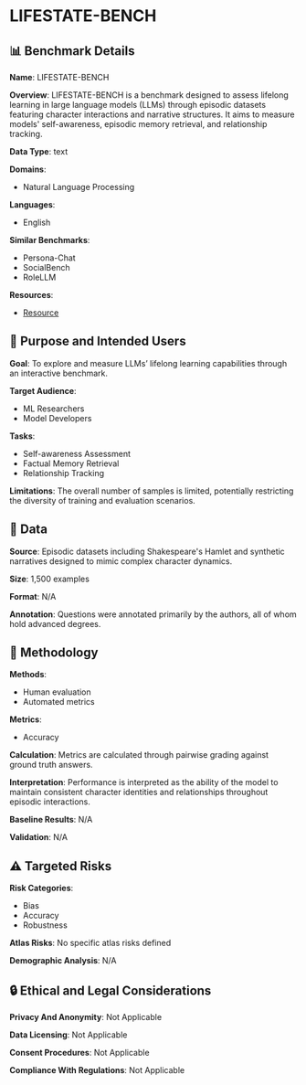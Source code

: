 # LIFESTATE-BENCH

## 📊 Benchmark Details

**Name**: LIFESTATE-BENCH

**Overview**: LIFESTATE-BENCH is a benchmark designed to assess lifelong learning in large language models (LLMs) through episodic datasets featuring character interactions and narrative structures. It aims to measure models' self-awareness, episodic memory retrieval, and relationship tracking.

**Data Type**: text

**Domains**:
- Natural Language Processing

**Languages**:
- English

**Similar Benchmarks**:
- Persona-Chat
- SocialBench
- RoleLLM

**Resources**:
- [Resource](N/A)

## 🎯 Purpose and Intended Users

**Goal**: To explore and measure LLMs’ lifelong learning capabilities through an interactive benchmark.

**Target Audience**:
- ML Researchers
- Model Developers

**Tasks**:
- Self-awareness Assessment
- Factual Memory Retrieval
- Relationship Tracking

**Limitations**: The overall number of samples is limited, potentially restricting the diversity of training and evaluation scenarios.

## 💾 Data

**Source**: Episodic datasets including Shakespeare's Hamlet and synthetic narratives designed to mimic complex character dynamics.

**Size**: 1,500 examples

**Format**: N/A

**Annotation**: Questions were annotated primarily by the authors, all of whom hold advanced degrees.

## 🔬 Methodology

**Methods**:
- Human evaluation
- Automated metrics

**Metrics**:
- Accuracy

**Calculation**: Metrics are calculated through pairwise grading against ground truth answers.

**Interpretation**: Performance is interpreted as the ability of the model to maintain consistent character identities and relationships throughout episodic interactions.

**Baseline Results**: N/A

**Validation**: N/A

## ⚠️ Targeted Risks

**Risk Categories**:
- Bias
- Accuracy
- Robustness

**Atlas Risks**:
No specific atlas risks defined

**Demographic Analysis**: N/A

## 🔒 Ethical and Legal Considerations

**Privacy And Anonymity**: Not Applicable

**Data Licensing**: Not Applicable

**Consent Procedures**: Not Applicable

**Compliance With Regulations**: Not Applicable
